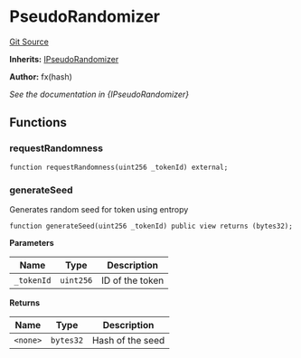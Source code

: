 # PseudoRandomizer
[Git Source](https://github.com/fxhash/fxhash-evm-contracts/blob/7502dc47d919e0bb1248e7f953c914adde69d025/src/randomizers/PseudoRandomizer.sol)

**Inherits:**
[IPseudoRandomizer](/src/interfaces/IPseudoRandomizer.sol/interface.IPseudoRandomizer.md)

**Author:**
fx(hash)

*See the documentation in {IPseudoRandomizer}*


## Functions
### requestRandomness


```solidity
function requestRandomness(uint256 _tokenId) external;
```

### generateSeed

Generates random seed for token using entropy


```solidity
function generateSeed(uint256 _tokenId) public view returns (bytes32);
```
**Parameters**

|Name|Type|Description|
|----|----|-----------|
|`_tokenId`|`uint256`|ID of the token|

**Returns**

|Name|Type|Description|
|----|----|-----------|
|`<none>`|`bytes32`|Hash of the seed|


